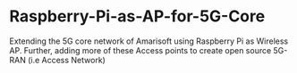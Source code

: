 # Raspberry-Pi-as-AP-for-5G-Core
Extending the 5G core network of Amarisoft using Raspberry Pi as Wireless AP. Further, adding more of these Access points to create open source 5G-RAN (i.e Access Network)
